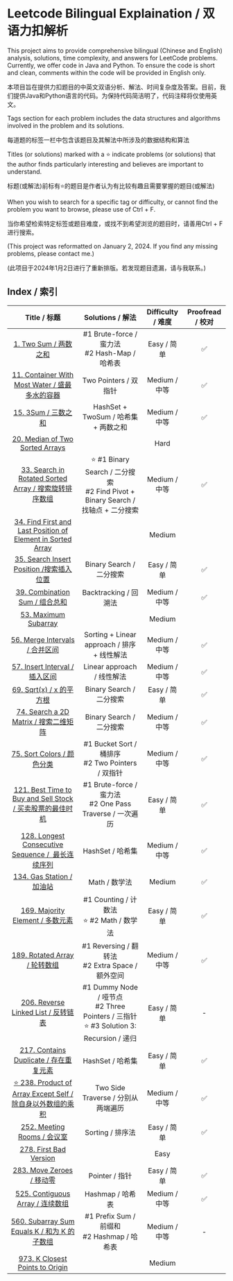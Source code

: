 # Leetcode Bilingual Explaination / 双语力扣解析

This project aims to provide comprehensive bilingual (Chinese and English) analysis, solutions, time complexity, and answers for LeetCode problems. Currently, we offer code in Java and Python. To ensure the code is short and clean, comments within the code will be provided in English only.

本项目旨在提供力扣题目的中英文双语分析、解法、时间复杂度及答案。目前，我们提供Java和Python语言的代码。为保持代码简洁明了，代码注释将仅使用英文。

Tags section for each problem includes the data structures and algorithms involved in the problem and its solutions.

每道题的标签一栏中包含该题目及其解法中所涉及的数据结构和算法

Titles (or solutions) marked with a ⭐️ indicate problems (or solutions) that the author finds particularly interesting and believes are important to understand.

标题(或解法)前标有⭐️的题目是作者认为有比较有趣且需要掌握的题目(或解法)

When you wish to search for a specific tag or difficulty, or cannot find the problem you want to browse, please use of Ctrl + F.

当你希望检索特定标签或题目难度，或找不到希望浏览的题目时，请善用Ctrl + F进行搜索。

(This project was reformatted on January 2, 2024. If you find any missing problems, please contact me.)

(此项目于2024年1月2日进行了重新排版。若发现题目遗漏，请与我联系。)

## Index / 索引

|                                                             Title / 标题                                                             |                                          Solutions / 解法                                          | Difficulty / 难度 | Proofread / 校对 |
| :-----------------------------------------------------------------------------------------------------------------------------------: | :-------------------------------------------------------------------------------------------------: | :---------------: | :--------------: |
|                                            [1. Two Sum / 两数之和](/Solution/0001_Two_Sum.md)                                            |                         #1 Brute-force / 蛮力法<br />#2 Hash-Map / 哈希表                         |    Easy / 简单    |        ✅        |
|                     [11. Container With Most Water / 盛最多水的容器](/Solution/0011_Container_With_Most_Water.md)                     |                                        Two Pointers / 双指针                                        |   Medium / 中等   |        ✅        |
|                                              [15. 3Sum / 三数之和](/Solution/0015_3Sum.md)                                              |                                HashSet + TwoSum / 哈希集 + 两数之和                                |   Medium / 中等   |        ✅        |
|                                                   [20. Median of Two Sorted Arrays]()                                                   |                                                                                                    |       Hard       |                  |
|               [33. Search in Rotated Sorted Array / 搜索旋转排序数组](/Solution/0033_Search_in_Rotated_Sorted_Array.md)               |      ⭐️ #1 Binary Search / 二分搜索<br />#2 Find Pivot + Binary Search / 找轴点 + 二分搜索      |   Medium / 中等   |        ✅        |
| [34. Find First and Last Position of Element in Sorted Array](/Solution/0034_Find_First_and_Last_Position_of_Element_in_Sorted_Array.md) |                                                                                                    |      Medium      |                  |
|                           [35. Search Insert Position /搜索插入位置](/Solution/0035_Search_Insert_Position.md)                           |                                      Binary Search / 二分搜索                                      |    Easy / 简单    |        ✅        |
|                                   [39. Combination Sum / 组合总和](/Solution/0039_Combination_Sum.md)                                   |                                        Backtracking / 回溯法                                        |   Medium / 中等   |        ✅        |
|                                        [53. Maximum Subarray](Solution/0053_Maximum_Subarray.md)                                        |                                                                                                    |      Medium      |                  |
|                                   [56. Merge Intervals / 合并区间](/Solution/0056_Merge_Intervals.md)                                   |                             Sorting + Linear approach / 排序 + 线性解法                             |   Medium / 中等   |        ✅        |
|                                   [57. Insert Interval / 插入区间](/Solution/0057_Insert_Interval.md)                                   |                                     Linear approach / 线性解法                                     |   Medium / 中等   |        ✅        |
|                                          [69. Sqrt(x) / x 的平方根](/Solution/0069_Sqrt(x).md)                                          |                                      Binary Search / 二分搜索                                      |    Easy / 简单    |        ✅        |
|                             [74. Search a 2D Matrix / 搜索二维矩阵](/Solution/0074_Search_a_2D_Matrix.md)                             |                                      Binary Search / 二分搜索                                      |   Medium / 中等   |        ✅        |
|                                       [75. Sort Colors / 颜色分类](/Solution/0075_Sort_Colors.md)                                       |                       #1 Bucket Sort / 桶排序<br />#2 Two Pointers / 双指针                       |   Medium / 中等   |        ✅        |
|              [121. Best Time to Buy and Sell Stock / 买卖股票的最佳时机](/Solution/0121_Best_Time_to_Buy_and_Sell_Stock.md)              |                   #1 Brute-force / 蛮力法<br />#2 One Pass Traverse / 一次遍历                   |    Easy / 简单    |        ✅        |
|                  [128. Longest Consecutive Sequence /  最长连续序列](/Solution/0128_Longest_Consecutive_Sequence.md)                  |                                          HashSet / 哈希集                                          |   Medium / 中等   |        ✅        |
|                                       [134. Gas Station / 加油站](/Solution/0134_Gas_Station.md)                                       |                                            Math / 数学法                                            |      Medium      |        ✅        |
|                                  [169. Majority Element / 多数元素](/Solution/0169_Majority_Element.md)                                  |                         #1 Counting / 计数法<br />⭐️ #2 Math / 数学法                         |    Easy / 简单    |        ✅        |
|                                     [189. Rotated Array / 轮转数组](/Solution/0189_Rotated_Array.md)                                     |                        #1 Reversing / 翻转法<br />#2 Extra Space / 额外空间                        |   Medium / 中等   |        ✅        |
|                              [206. Reverse Linked List / 反转链表](/Solution/0206_Reverse_Linked_List.md)                              | #1 Dummy Node / 哑节点<br />#2 Three Pointers / 三指针<br />⭐️ #3 Solution 3: Recursion / 递归 |    Easy / 简单    |        -        |
|                              [217. Contains Duplicate / 存在重复元素](/Solution/0217_Contains_Duplicate.md)                              |                                          HashSet / 哈希集                                          |    Easy / 简单    |        ✅        |
|             [⭐️ 238. Product of Array Except Self / 除自身以外数组的乘积](/Solution/0238_Product_of_Array_Except_Self.md)             |                                 Two Side Traverse / 分别从两端遍历                                 |   Medium / 中等   |        ✅        |
|                                     [252. Meeting Rooms / 会议室](/Solution/0252_Meeting_Rooms.md)                                     |                                          Sorting / 排序法                                          |    Easy / 简单    |        ✅        |
|                                      [278. First Bad Version](/Solution/0278_First_Bad_Version.md)                                      |                                                                                                    |       Easy       |                  |
|                                        [283. Move Zeroes / 移动零](/Solution/0283_Move_Zeroes.md)                                        |                                           Pointer / 指针                                           |    Easy / 简单    |        ✅        |
|                                 [525. Contiguous Array / 连续数组](/Solution/0525_Contiguous_Array.md)                                 |                                          Hashmap / 哈希表                                          |   Medium / 中等   |        ✅        |
|                         [560. Subarray Sum Equals K / 和为 K 的子数组](/Solution/0560_Subarray_Sum_Equals_K.md)                         |                          #1 Prefix Sum / 前缀和<br />#2 Hashmap / 哈希表                          |   Medium / 中等   |        -        |
|                              [973. K Closest Points to Origin](/Solution/0973_K_Close_Points_To_Origin.md)                              |                                                                                                    |      Medium      |                  |
